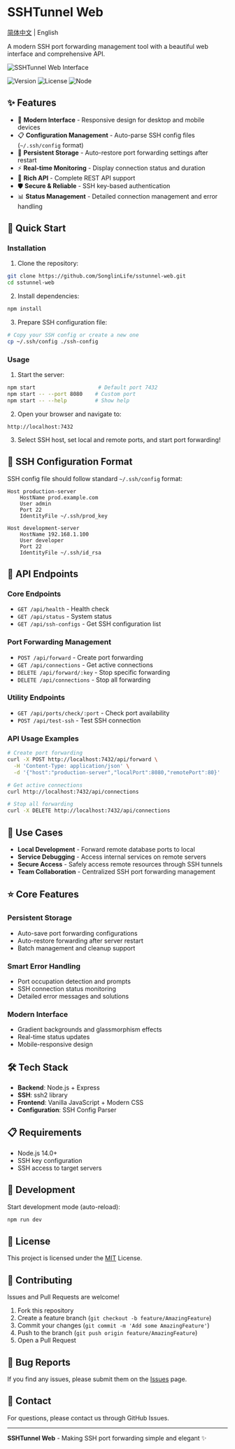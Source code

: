 # SSHTunnel Web

[简体中文](README.zh-CN.md) | English

A modern SSH port forwarding management tool with a beautiful web interface and comprehensive API.

![SSHTunnel Web Interface](https://github.com/user-attachments/assets/99dc9c27-9b5f-485c-bbdf-5299d4e30731)

![Version](https://img.shields.io/badge/version-1.0.0-blue.svg)
![License](https://img.shields.io/badge/license-MIT-green.svg)
![Node](https://img.shields.io/badge/node-%3E%3D14.0-brightgreen.svg)

## ✨ Features

- 🚀 **Modern Interface** - Responsive design for desktop and mobile devices
- 📋 **Configuration Management** - Auto-parse SSH config files (`~/.ssh/config` format)
- 🔄 **Persistent Storage** - Auto-restore port forwarding settings after restart
- ⚡ **Real-time Monitoring** - Display connection status and duration
- 🔌 **Rich API** - Complete REST API support
- 🛡️ **Secure & Reliable** - SSH key-based authentication
- 📊 **Status Management** - Detailed connection management and error handling

## 🚀 Quick Start

### Installation

1. Clone the repository:
```bash
git clone https://github.com/SonglinLife/sstunnel-web.git
cd sstunnel-web
```

2. Install dependencies:
```bash
npm install
```

3. Prepare SSH configuration file:
```bash
# Copy your SSH config or create a new one
cp ~/.ssh/config ./ssh-config
```

### Usage

1. Start the server:
```bash
npm start                    # Default port 7432
npm start -- --port 8080    # Custom port
npm start -- --help         # Show help
```

2. Open your browser and navigate to:
```
http://localhost:7432
```

3. Select SSH host, set local and remote ports, and start port forwarding!

## 📁 SSH Configuration Format

SSH config file should follow standard `~/.ssh/config` format:

```
Host production-server
    HostName prod.example.com
    User admin
    Port 22
    IdentityFile ~/.ssh/prod_key

Host development-server
    HostName 192.168.1.100
    User developer
    Port 22
    IdentityFile ~/.ssh/id_rsa
```

## 🔌 API Endpoints

### Core Endpoints
- `GET /api/health` - Health check
- `GET /api/status` - System status
- `GET /api/ssh-configs` - Get SSH configuration list

### Port Forwarding Management
- `POST /api/forward` - Create port forwarding
- `GET /api/connections` - Get active connections
- `DELETE /api/forward/:key` - Stop specific forwarding
- `DELETE /api/connections` - Stop all forwarding

### Utility Endpoints
- `GET /api/ports/check/:port` - Check port availability
- `POST /api/test-ssh` - Test SSH connection

### API Usage Examples

```bash
# Create port forwarding
curl -X POST http://localhost:7432/api/forward \
  -H 'Content-Type: application/json' \
  -d '{"host":"production-server","localPort":8080,"remotePort":80}'

# Get active connections
curl http://localhost:7432/api/connections

# Stop all forwarding
curl -X DELETE http://localhost:7432/api/connections
```

## 🎯 Use Cases

- **Local Development** - Forward remote database ports to local
- **Service Debugging** - Access internal services on remote servers
- **Secure Access** - Safely access remote resources through SSH tunnels
- **Team Collaboration** - Centralized SSH port forwarding management

## ⭐ Core Features

### Persistent Storage
- Auto-save port forwarding configurations
- Auto-restore forwarding after server restart
- Batch management and cleanup support

### Smart Error Handling
- Port occupation detection and prompts
- SSH connection status monitoring
- Detailed error messages and solutions

### Modern Interface
- Gradient backgrounds and glassmorphism effects
- Real-time status updates
- Mobile-responsive design

## 🛠️ Tech Stack

- **Backend**: Node.js + Express
- **SSH**: ssh2 library
- **Frontend**: Vanilla JavaScript + Modern CSS
- **Configuration**: SSH Config Parser

## 📋 Requirements

- Node.js 14.0+
- SSH key configuration
- SSH access to target servers

## 🔧 Development

Start development mode (auto-reload):
```bash
npm run dev
```

## 📄 License

This project is licensed under the [MIT](LICENSE) License.

## 🤝 Contributing

Issues and Pull Requests are welcome!

1. Fork this repository
2. Create a feature branch (`git checkout -b feature/AmazingFeature`)
3. Commit your changes (`git commit -m 'Add some AmazingFeature'`)
4. Push to the branch (`git push origin feature/AmazingFeature`)
5. Open a Pull Request

## 🐛 Bug Reports

If you find any issues, please submit them on the [Issues](https://github.com/SonglinLife/sstunnel-web/issues) page.

## 📧 Contact

For questions, please contact us through GitHub Issues.

---

**SSHTunnel Web** - Making SSH port forwarding simple and elegant ✨